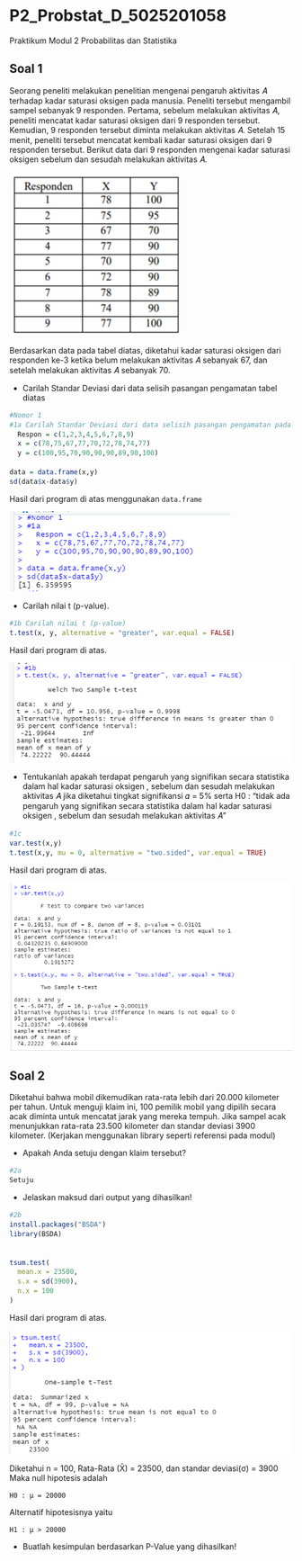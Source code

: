 # P2_Probstat_D_5025201058
Praktikum Modul 2 Probabilitas dan Statistika

## Soal 1
  Seorang peneliti melakukan penelitian mengenai pengaruh aktivitas 𝐴 terhadap
kadar saturasi oksigen pada manusia. Peneliti tersebut mengambil sampel
sebanyak 9 responden. Pertama, sebelum melakukan aktivitas 𝐴, peneliti mencatat
kadar saturasi oksigen dari 9 responden tersebut. Kemudian, 9 responden tersebut
diminta melakukan aktivitas 𝐴. Setelah 15 menit, peneliti tersebut mencatat kembali
kadar saturasi oksigen dari 9 responden tersebut. Berikut data dari 9 responden
mengenai kadar saturasi oksigen sebelum dan sesudah melakukan aktivitas 𝐴.   

![alt text](https://github.com/zunia25/P2_Probstat_D_5025201058/blob/main/File_Praktikum2_Probstat/Tabel.png)

Berdasarkan data pada tabel diatas, diketahui kadar saturasi oksigen dari responden ke-3 ketika belum melakukan aktivitas 𝐴 sebanyak 67,
dan setelah melakukan aktivitas 𝐴 sebanyak 70.

- Carilah Standar Deviasi dari data selisih pasangan pengamatan tabel diatas

```R
#Nomor 1
#1a Carilah Standar Deviasi dari data selisih pasangan pengamatan pada tabel
  Respon = c(1,2,3,4,5,6,7,8,9)
  x = c(78,75,67,77,70,72,78,74,77)
  y = c(100,95,70,90,90,90,89,90,100)

data = data.frame(x,y)
sd(data$x-data$y)
```
Hasil dari program di atas menggunakan `data.frame`
  
  ![alt text](https://github.com/zunia25/P2_Probstat_D_5025201058/blob/main/File_Praktikum2_Probstat/1a.png)

- Carilah nilai t (p-value).

```R
#1b Carilah nilai t (p-value)
t.test(x, y, alternative = "greater", var.equal = FALSE)
```

Hasil dari program di atas.

  ![alt text](https://github.com/zunia25/P2_Probstat_D_5025201058/blob/main/File_Praktikum2_Probstat/1b.png)
  
- Tentukanlah apakah terdapat pengaruh yang signifikan secara statistika
dalam hal kadar saturasi oksigen , sebelum dan sesudah melakukan
aktivitas 𝐴 jika diketahui tingkat signifikansi 𝛼 = 5% serta H0 : “tidak ada
pengaruh yang signifikan secara statistika dalam hal kadar saturasi
oksigen , sebelum dan sesudah melakukan aktivitas 𝐴”

```R
#1c 
var.test(x,y)
t.test(x,y, mu = 0, alternative = "two.sided", var.equal = TRUE)
```

Hasil dari program di atas.

  ![alt text](https://github.com/zunia25/P2_Probstat_D_5025201058/blob/main/File_Praktikum2_Probstat/1c.png)
  
 ## Soal 2
 Diketahui bahwa mobil dikemudikan rata-rata lebih dari 20.000 kilometer per tahun.
Untuk menguji klaim ini, 100 pemilik mobil yang dipilih secara acak diminta untuk
mencatat jarak yang mereka tempuh. Jika sampel acak menunjukkan rata-rata
23.500 kilometer dan standar deviasi 3900 kilometer. (Kerjakan menggunakan
library seperti referensi pada modul)

- Apakah Anda setuju dengan klaim tersebut?
```R 
#2a
Setuju
```
- Jelaskan maksud dari output yang dihasilkan!

```R
#2b 
install.packages("BSDA")
library(BSDA)


tsum.test(
  mean.x = 23500, 
  s.x = sd(3900), 
  n.x = 100
)
```

Hasil dari program di atas.

  ![alt text](https://github.com/zunia25/P2_Probstat_D_5025201058/blob/main/File_Praktikum2_Probstat/2b.png)
  
Diketahui n = 100, Rata-Rata (X̄) = 23500, dan standar deviasi(σ) = 3900 Maka null hipotesis adalah
```
H0 : μ = 20000
```
Alternatif hipotesisnya yaitu
```
H1 : μ > 20000
```
  
 -  Buatlah kesimpulan berdasarkan P-Value yang dihasilkan!

